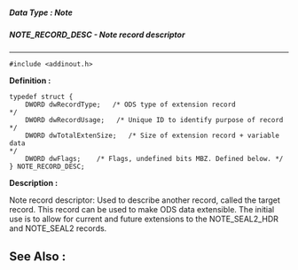 ##### Data Type : Note
##### NOTE_RECORD_DESC - Note record descriptor
---
```
#include <addinout.h>
```

**Definition :**
```
typedef struct {
	DWORD dwRecordType;   /* ODS type of extension record              */
	DWORD dwRecordUsage;   /* Unique ID to identify purpose of record   */
	DWORD dwTotalExtenSize;   /* Size of extension record + variable data  
*/
	DWORD dwFlags;    /* Flags, undefined bits MBZ. Defined below. */
} NOTE_RECORD_DESC;
```

**Description :**

Note record descriptor: Used to describe another record, called the target record.  This record can be used to make ODS data extensible. The initial use is to allow for current and future extensions to the NOTE_SEAL2_HDR and NOTE_SEAL2 records. 


**See Also :**
---
